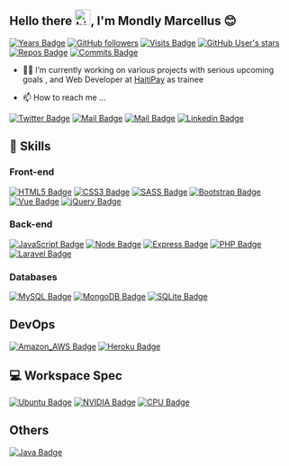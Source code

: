 ## Hello there  <img src="https://user-images.githubusercontent.com/1303154/88677602-1635ba80-d120-11ea-84d8-d263ba5fc3c0.gif" width="28px" alt="hi">, I'm Mondly Marcellus 😊️



 [![Years Badge](https://badges.pufler.dev/years/devmarcellus??style=plastic&logo=github&logoColor=6e5494&style=social)](https://badges.pufler.dev)  [![GitHub followers](https://img.shields.io/github/followers/devmarcellus?logoColor=6e5494&style=social)](https://github.com/devmarcellus)    [![Visits Badge](https://img.shields.io/github/watchers/devmarcellus/devmarcellus?label=Visits&logoColor=6e5494&style=social)](https://github.com/devmarcellus)    [![GitHub User's stars](https://img.shields.io/github/stars/devmarcellus?logoColor=6e5494&style=social)](https://github.com/devmarcellus) [![Repos Badge](https://badges.pufler.dev/repos/devmarcellus??style=plastic&logo=github&logoColor=6e5494&style=social)](https://github.com/devmarcellus)  [![Commits Badge](https://badges.pufler.dev/commits/monthly/devmarcellus??style=plastic&logo=github&logoColor=6e5494&style=social)]()





- 👨‍💻 I’m currently working on various projects with serious upcoming goals , and Web Developer at [HaitiPay](https://haitipay.com/) as trainee



- 📫 How to reach me ...


[![Twitter Badge](https://img.shields.io/badge/@dev_marcellus-white?style=flat&labelColor=white&logo=twitter&logoColor=1ca0f1&link=https://twitter.com/dev_marcellus)](https://twitter.com/dev_marcellus) [![Mail Badge](https://img.shields.io/badge/-@dev_marcellus-white?style=flat&labelColor=white&logo=instagram&logoColor=EA524C)](https://instagram.com/dev_marcellus) [![Mail Badge](https://img.shields.io/badge/-dev_marcellus-white?style=flat&labelColor=white&logo=gmail&logoColor=E34133)](mailto:mondly16@gmail.com) [![Linkedin Badge](https://img.shields.io/badge/-dev_marcellus-white?style=flat&labelColor=white&logo=whatsapp&logoColor=00E676)](https://wa.me/50934391832)


## 🚀 Skills

### Front-end 

[![HTML5 Badge](https://img.shields.io/badge/HTML5-E34F26?style=for-the-badge&logo=html5&logoColor=white)](https://developer.mozilla.org/en-US/docs/Glossary/HTML5) [![CSS3 Badge](https://img.shields.io/badge/CSS3-1572B6?style=for-the-badge&logo=css3&logoColor=white)](https://developer.mozilla.org/en-US/docs/Web/CSS)  [![SASS Badge](https://img.shields.io/badge/Sass-CC6699?style=for-the-badge&logo=sass&logoColor=white)](https://sass-lang.com/) [![Bootstrap Badge](https://img.shields.io/badge/Bootstrap-563D7C?style=for-the-badge&logo=bootstrap&logoColor=white)](https://getbootstrap.com/) [![Vue Badge](https://img.shields.io/badge/Vue.js-35495E?style=for-the-badge&logo=vue.js&logoColor=4FC08D)](https://vuejs.org/)  [![jQuery Badge](https://img.shields.io/badge/jQuery-0769AD?style=for-the-badge&logo=jquery&logoColor=white)](https://jquery.com/)  



### Back-end

[![JavaScript Badge](https://img.shields.io/badge/JavaScript-F7DF1E?style=for-the-badge&logo=javascript&logoColor=black)](https://developer.mozilla.org/en-US/docs/Web/JavaScript)   [![Node Badge](https://img.shields.io/badge/Node.js-43853D?style=for-the-badge&logo=node.js&logoColor=white)](https://nodejs.org/en/) [![Express Badge](https://img.shields.io/badge/Express.js-404D59?style=for-the-badge)](https://expressjs.com/)  [![PHP Badge](https://img.shields.io/badge/PHP-777BB4?style=for-the-badge&logo=php&logoColor=white)](https://www.php.net/) [![Laravel Badge](https://img.shields.io/badge/Laravel-FF2D20?style=for-the-badge&logo=laravel&logoColor=white)](https://laravel.com/)


### Databases
[![MySQL Badge](https://img.shields.io/badge/MySQL-00000F?style=for-the-badge&logo=mysql&logoColor=white)](https://www.mysql.com/) [![MongoDB Badge](https://img.shields.io/badge/MongoDB-4EA94B?style=for-the-badge&logo=mongodb&logoColor=white)](https://www.mongodb.com/fr-fr) [![SQLite Badge](https://img.shields.io/badge/SQLite-07405E?style=for-the-badge&logo=sqlite&logoColor=white)](https://www.sqlite.org/index.html)


## DevOps
[![Amazon_AWS Badge](https://img.shields.io/badge/Amazon_AWS-232F3E?style=for-the-badge&logo=amazon-aws&logoColor=white)](https://aws.amazon.com/fr/)   [![Heroku Badge](https://img.shields.io/badge/Heroku-430098?style=for-the-badge&logo=heroku&logoColor=white)](https://www.heroku.com/)



##  💻  Workspace Spec

[![Ubuntu Badge](https://img.shields.io/badge/Ubuntu-21.04-E95420?style=for-the-badge&logo=ubuntu&logoColor=white)](https://ubuntu.com/) [![NVIDIA Badge](https://img.shields.io/badge/NVIDIA-MX150-76B900?style=for-the-badge&logo=nvidia&logoColor=white)](https://www.nvidia.com/en-us/geforce/gaming-laptops/geforce-mx150/) [![CPU Badge](https://img.shields.io/badge/Intel-Core_i5_8th-8250U?style=for-the-badge&logo=intel&logoColor=white)](https://ark.intel.com/content/www/us/en/ark/products/124967/intel-core-i5-8250u-processor-6m-cache-up-to-3-40-ghz.html)



## Others

[![Java Badge](https://img.shields.io/badge/Java-ED8B00?style=for-the-badge&logo=java&logoColor=white)](https://www.java.com/fr/)
<!---
devmarcellus/devmarcellus is a ✨ special ✨ repository because its `README.md` (this file) appears on your GitHub profile.
You can click the Preview link to take a look at your changes.
--->
